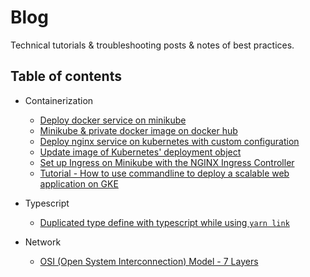 # Blog

Technical tutorials & troubleshooting posts & notes of best practices.

## Table of contents

- Containerization
  - [Deploy docker service on minikube](https://github.com/hueyhe/blog/issues/3)
  - [Minikube & private docker image on docker hub](https://github.com/hueyhe/blog/issues/2)
  - [Deploy nginx service on kubernetes with custom configuration](https://github.com/hueyhe/blog/issues/5)
  - [Update image of Kubernetes' deployment object](https://github.com/hueyhe/blog/issues/6)
  - [Set up Ingress on Minikube with the NGINX Ingress Controller](https://github.com/hueyhe/blog/issues/7)
  - [Tutorial - How to use commandline to deploy a scalable web application on GKE](https://github.com/hueyhe/blog/issues/8)

- Typescript
  - [Duplicated type define with typescript while using `yarn link`](https://github.com/hueyhe/blog/issues/1)
  
- Network
  - [OSI (Open System Interconnection) Model - 7 Layers](https://github.com/hueyhe/blog/issues/4)
